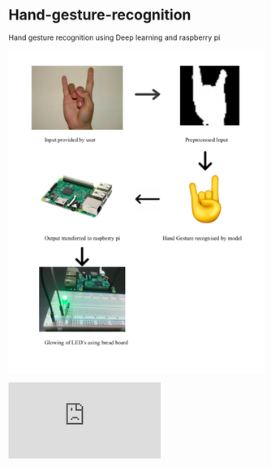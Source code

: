 # Hand-gesture-recognition
Hand gesture recognition using Deep learning and raspberry pi

![result](https://github.com/abhi40308/Hand-gesture-recognition/blob/master/new.png)

![Network Architecture used](https://github.com/abhi40308/Hand-gesture-recognition/blob/master/Untitled.pdf)
